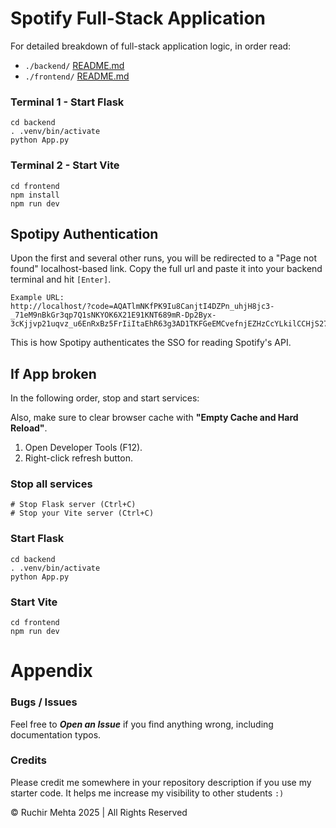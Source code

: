 # Spotify Full-Stack Application

For detailed breakdown of full-stack application logic, in order read:

- `./backend/` [README.md](./backend/README.md)
- `./frontend/` [README.md](./frontend/README.md)

### Terminal 1 - Start Flask

```
cd backend
. .venv/bin/activate
python App.py
```

### Terminal 2 - Start Vite

```
cd frontend
npm install
npm run dev
```

## Spotipy Authentication

Upon the first and several other runs, you will be redirected to a "Page not found" localhost-based link. Copy the full url and paste it into your backend terminal and hit `[Enter]`.

```
Example URL:
http://localhost/?code=AQATlmNKfPK9Iu8CanjtI4DZPn_uhjH8jc3-_71eM9nBkGr3qp7Q1sNKYOK6X21E91KNT689mR-Dp2Byx-3cKjjvp21uqvz_u6EnRxBz5FrIiItaEhR63g3AD1TKFGeEMCvefnjEZHzCcYLkilCCHjS277wQU_roHG6V3TVlcja6Ud29RkIy
```

This is how Spotipy authenticates the SSO for reading Spotify's API.

## If App broken

In the following order, stop and start services:

Also, make sure to clear browser cache with **"Empty Cache and Hard Reload"**.

1. Open Developer Tools (F12).
2. Right-click refresh button.

### Stop all services

```
# Stop Flask server (Ctrl+C)
# Stop your Vite server (Ctrl+C)
```

### Start Flask

```
cd backend
. .venv/bin/activate
python App.py
```

### Start Vite

```
cd frontend
npm run dev
```

# Appendix

### Bugs / Issues

Feel free to _**Open an Issue**_ if you find anything wrong, including documentation typos.

### Credits

Please credit me somewhere in your repository description if you use my starter code. It helps me increase my visibility to other students `:)`

© Ruchir Mehta 2025 | All Rights Reserved
